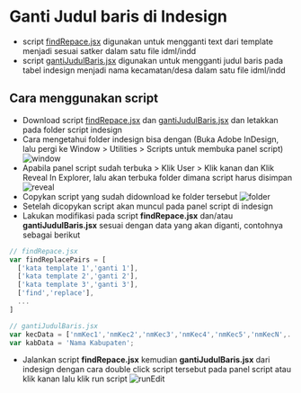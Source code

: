 # Ganti Judul baris di Indesign
* script [findRepace.jsx](https://github.com/Rasyidarfan/publikasiBPSTools/blob/master/findRepace.jsx) digunakan untuk mengganti text dari template menjadi sesuai satker dalam satu file idml/indd 
* script [gantiJudulBaris.jsx](https://github.com/Rasyidarfan/publikasiBPSTools/blob/master/gantiJudulBaris.jsx) digunakan untuk mengganti judul baris pada tabel indesign menjadi nama kecamatan/desa dalam satu file idml/indd 

## Cara menggunakan script
* Download script [findRepace.jsx](https://github.com/Rasyidarfan/publikasiBPSTools/blob/master/findRepace.jsx) dan [gantiJudulBaris.jsx](https://github.com/Rasyidarfan/publikasiBPSTools/blob/master/gantiJudulBaris.jsx) dan letakkan pada folder script indesign
* Cara mengetahui folder indesign bisa dengan (Buka Adobe InDesign, lalu pergi ke Window > Utilities > Scripts untuk membuka panel script)
![window](https://github.com/Rasyidarfan/publikasiBPSTools/blob/main/Screenshot%202024-07-30%20121146.png)
* Apabila panel script sudah terbuka > Klik User > Klik kanan dan Klik Reveal In Explorer, lalu akan terbuka folder dimana script harus disimpan
![reveal](https://github.com/Rasyidarfan/publikasiBPSTools/blob/main/Screenshot%202024-07-30%20121256.png)
* Copykan script yang sudah didownload ke folder tersebut
![folder](https://github.com/Rasyidarfan/publikasiBPSTools/blob/main/Screenshot%202024-08-01%20215945.png)
* Setelah dicopykan script akan muncul pada panel script di indesign
* Lakukan modifikasi pada script **findRepace.jsx** dan/atau **gantiJudulBaris.jsx** sesuai dengan data yang akan diganti, contohnya sebagai berikut
```javascript
// findRepace.jsx
var findReplacePairs = [
  ['kata template 1','ganti 1'],
  ['kata template 2','ganti 2'],
  ['kata template 3','ganti 3'],
  ['find','replace'],
  ...
]  
```
```javascript
// gantiJudulBaris.jsx
var kecData = ['nmKec1','nmKec2','nmKec3','nmKec4','nmKec5','nmKecN',....];
var kabData = 'Nama Kabupaten';
```
* Jalankan script **findRepace.jsx** kemudian **gantiJudulBaris.jsx** dari indesign dengan cara double click script tersebut pada panel script atau klik kanan lalu klik run script
![runEdit](https://github.com/Rasyidarfan/publikasiBPSTools/blob/main/Screenshot%202024-08-01%20220042.png)

